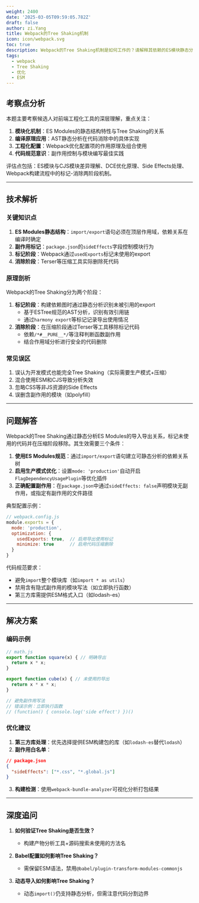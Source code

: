 ```yaml
---
weight: 2400
date: '2025-03-05T09:59:05.782Z'
draft: false
author: zi.Yang
title: Webpack的Tree Shaking机制
icon: icon/webpack.svg
toc: true
description: Webpack的Tree Shaking机制是如何工作的？请解释其依赖的ES模块静态分析原理，以及如何通过配置和代码规范确保未使用代码被正确消除。
tags:
  - webpack
  - Tree Shaking
  - 优化
  - ESM
---
```


## 考察点分析

本题主要考察候选人对前端工程化工具的深层理解，重点关注：

1. **模块化机制**：ES Modules的静态结构特性与Tree Shaking的关系
2. **编译原理应用**：AST静态分析在代码消除中的具体实现
3. **工程化配置**：Webpack优化配置项的作用原理及组合使用
4. **代码规范意识**：副作用控制与模块编写最佳实践

评估点包括：ES模块与CJS模块差异理解、DCE优化原理、Side Effects处理、Webpack构建流程中的标记-消除两阶段机制。

---

## 技术解析

### 关键知识点

1. **ES Modules静态结构**：`import/export`语句必须在顶层作用域，依赖关系在编译时确定
2. **副作用标记**：`package.json`的`sideEffects`字段控制模块行为
3. **标记阶段**：Webpack通过`usedExports`标记未使用的export
4. **消除阶段**：Terser等压缩工具实际删除死代码

### 原理剖析

Webpack的Tree Shaking分为两个阶段：

1. **标记阶段**：构建依赖图时通过静态分析识别未被引用的export
   - 基于ESTree规范的AST分析，识别有效引用链
   - 通过`harmony export`等标记记录导出使用情况
2. **消除阶段**：在压缩阶段通过Terser等工具移除标记代码
   - 依赖`/*#__PURE__*/`等注释判断函数副作用
   - 结合作用域分析进行安全的代码删除

### 常见误区

1. 误认为开发模式也能完全Tree Shaking（实际需要生产模式+压缩）
2. 混合使用ESM和CJS导致分析失效
3. 忽略CSS等非JS资源的Side Effects
4. 误删含副作用的模块（如polyfill）

---

## 问题解答

Webpack的Tree Shaking通过静态分析ES Modules的导入导出关系，标记未使用的代码并在压缩阶段移除。其生效需要三个条件：

1. **使用ES Modules规范**：通过`import/export`语句建立可静态分析的依赖关系树
2. **启用生产模式优化**：设置`mode: 'production'`自动开启`FlagDependencyUsagePlugin`等优化插件
3. **正确配置副作用**：在`package.json`中通过`sideEffects: false`声明模块无副作用，或指定有副作用的文件路径

典型配置示例：

```javascript
// webpack.config.js
module.exports = {
  mode: 'production',
  optimization: {
    usedExports: true,  // 启用导出使用标记
    minimize: true      // 启用代码压缩删除
  }
}
```

代码规范要求：

- 避免`import`整个模块库（如`import * as utils`）
- 禁用含有隐式副作用的模块写法（如立即执行函数）
- 第三方库需提供ESM格式入口（如lodash-es）

---

## 解决方案

### 编码示例

```javascript
// math.js
export function square(x) { // 明确导出
  return x * x;
}

export function cube(x) { // 未使用的导出
  return x * x * x;
}

// 避免副作用写法
// 错误示例：立即执行函数
// (function() { console.log('side effect') })()
```

### 优化建议

1. **第三方库处理**：优先选择提供ESM构建包的库（如`lodash-es`替代`lodash`）
2. **副作用白名单**：

```json
// package.json
{
  "sideEffects": ["*.css", "*.global.js"]
}
```

3. **构建检测**：使用`webpack-bundle-analyzer`可视化分析打包结果

---

## 深度追问

1. **如何验证Tree Shaking是否生效？**
   - 构建产物分析工具+源码搜索未使用的方法名

2. **Babel配置如何影响Tree Shaking？**
   - 需保留ESM语法，禁用`@babel/plugin-transform-modules-commonjs`

3. **动态导入如何影响Tree Shaking？**
   - 动态`import()`仍支持静态分析，但需注意代码分割边界

